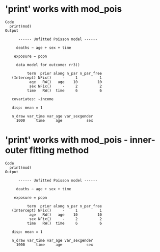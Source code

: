 # 'print' works with mod_pois

    Code
      print(mod)
    Output
      
          ------ Unfitted Poisson model ------
      
         deaths ~ age + sex + time
      
        exposure = popn
      
         data model for outcome: rr3()
      
              term  prior along n_par n_par_free
       (Intercept) NFix()     -     1          1
               age   RW()   age    10         10
               sex NFix()     -     2          2
              time   RW()  time     6          6
      
       covariates: ~income
      
       disp: mean = 1
      
       n_draw var_time var_age var_sexgender
         1000     time     age           sex
      

# 'print' works with mod_pois - inner-outer fitting method

    Code
      print(mod)
    Output
      
          ------ Unfitted Poisson model ------
      
         deaths ~ age + sex + time
      
        exposure = popn
      
              term  prior along n_par n_par_free
       (Intercept) NFix()     -     1          1
               age   RW()   age    10         10
               sex NFix()     -     2          2
              time   RW()  time     6          6
      
       disp: mean = 1
      
       n_draw var_time var_age var_sexgender
         1000     time     age           sex
      

